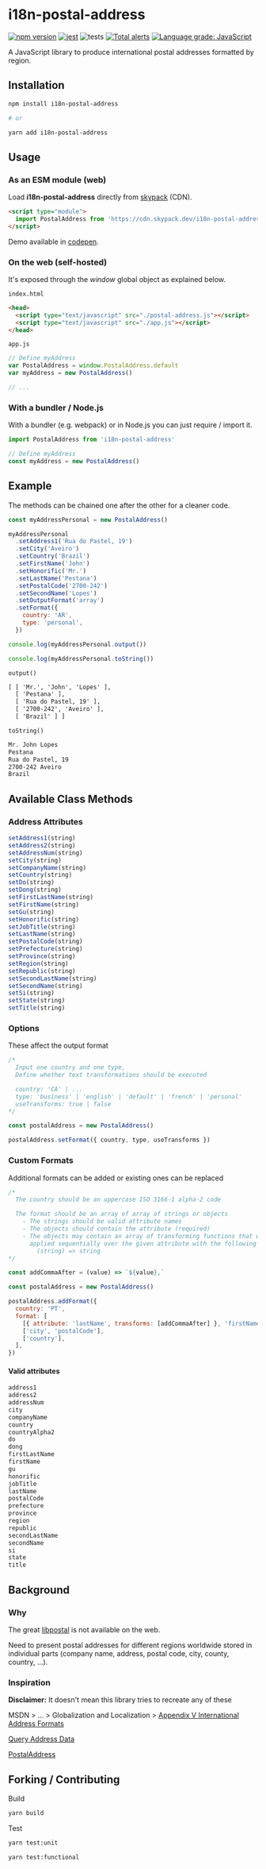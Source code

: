 # i18n-postal-address

[![npm version](https://badge.fury.io/js/i18n-postal-address.svg)](https://badge.fury.io/js/i18n-postal-address)
[![jest](https://jestjs.io/img/jest-badge.svg)](https://github.com/facebook/jest)
![tests](https://github.com/joaocarmo/i18n-postal-address/workflows/Tests/badge.svg)
[![Total alerts](https://img.shields.io/lgtm/alerts/g/joaocarmo/i18n-postal-address.svg?logo=lgtm&logoWidth=18)](https://lgtm.com/projects/g/joaocarmo/i18n-postal-address/alerts/)
[![Language grade: JavaScript](https://img.shields.io/lgtm/grade/javascript/g/joaocarmo/i18n-postal-address.svg?logo=lgtm&logoWidth=18)](https://lgtm.com/projects/g/joaocarmo/i18n-postal-address/context:javascript)

A JavaScript library to produce international postal addresses formatted by
region.

## Installation

```sh
npm install i18n-postal-address

# or

yarn add i18n-postal-address
```

## Usage

### As an ESM module (web)

Load **i18n-postal-address** directly from [skypack][skypack] (CDN).

```html
<script type="module">
  import PostalAddress from 'https://cdn.skypack.dev/i18n-postal-address'
</script>
```

Demo available in [codepen][codepen].

### On the web (self-hosted)

It's exposed through the _window_ global object as explained below.

`index.html`

```html
<head>
  <script type="text/javascript" src="./postal-address.js"></script>
  <script type="text/javascript" src="./app.js"></script>
</head>
```

`app.js`

```js
// Define myAddress
var PostalAddress = window.PostalAddress.default
var myAddress = new PostalAddress()

// ...
```

### With a bundler / Node.js

With a bundler (e.g. webpack) or in Node.js you can just require / import it.

```js
import PostalAddress from 'i18n-postal-address'

// Define myAddress
const myAddress = new PostalAddress()
```

## Example

The methods can be chained one after the other for a cleaner code.

```js
const myAddressPersonal = new PostalAddress()

myAddressPersonal
  .setAddress1('Rua do Pastel, 19')
  .setCity('Aveiro')
  .setCountry('Brazil')
  .setFirstName('John')
  .setHonorific('Mr.')
  .setLastName('Pestana')
  .setPostalCode('2700-242')
  .setSecondName('Lopes')
  .setOutputFormat('array')
  .setFormat({
    country: 'AR',
    type: 'personal',
  })

console.log(myAddressPersonal.output())

console.log(myAddressPersonal.toString())
```

`output()`

```txt
[ [ 'Mr.', 'John', 'Lopes' ],
  [ 'Pestana' ],
  [ 'Rua do Pastel, 19' ],
  [ '2700-242', 'Aveiro' ],
  [ 'Brazil' ] ]
```

`toString()`

```txt
Mr. John Lopes
Pestana
Rua do Pastel, 19
2700-242 Aveiro
Brazil
```

## Available Class Methods

### Address Attributes

```js
setAddress1(string)
setAddress2(string)
setAddressNum(string)
setCity(string)
setCompanyName(string)
setCountry(string)
setDo(string)
setDong(string)
setFirstLastName(string)
setFirstName(string)
setGu(string)
setHonorific(string)
setJobTitle(string)
setLastName(string)
setPostalCode(string)
setPrefecture(string)
setProvince(string)
setRegion(string)
setRepublic(string)
setSecondLastName(string)
setSecondName(string)
setSi(string)
setState(string)
setTitle(string)
```

### Options

These affect the output format

```js
/*
  Input one country and one type,
  Define whether text transformations should be executed

  country: 'CA' | ...
  type: 'business' | 'english' | 'default' | 'french' | 'personal'
  useTransforms: true | false
*/

const postalAddress = new PostalAddress()

postalAddress.setFormat({ country, type, useTransforms })
```

### Custom Formats

Additional formats can be added or existing ones can be replaced

```js
/*
  The country should be an uppercase ISO 3166-1 alpha-2 code

  The format should be an array of array of strings or objects
    - The strings should be valid attribute names
    - The objects should contain the attribute (required)
    - The objects may contain an array of transforming functions that will be
      applied sequentially over the given attribute with the following signature
        (string) => string
*/

const addCommaAfter = (value) => `${value},`

const postalAddress = new PostalAddress()

postalAddress.addFormat({
  country: 'PT',
  format: [
    [{ attribute: 'lastName', transforms: [addCommaAfter] }, 'firstName'],
    ['city', 'postalCode'],
    ['country'],
  ],
})
```

#### Valid attributes

```txt
address1
address2
addressNum
city
companyName
country
countryAlpha2
do
dong
firstLastName
firstName
gu
honorific
jobTitle
lastName
postalCode
prefecture
province
region
republic
secondLastName
secondName
si
state
title
```

## Background

### Why

The great [libpostal][libpostal] is not available
on the web.

Need to present postal addresses for different regions worldwide stored in
individual parts (company name, address, postal code, city, county, country,
...).

### Inspiration

**Disclaimer:** It doesn't mean this library tries to recreate any of these

MSDN > ... > Globalization and Localization >
[Appendix V International Address Formats][msappendix]

[Query Address Data][qad]

[PostalAddress][pa]

## Forking / Contributing

Build

```sh
yarn build
```

Test

```sh
yarn test:unit

yarn test:functional
```

<!-- References -->

[codepen]: https://codepen.io/joaocarmo/pen/bGeOVQw
[libpostal]: https://github.com/openvenues/libpostal
[msappendix]: https://msdn.microsoft.com/en-us/library/cc195167.aspx
[pa]: https://schema.org/PostalAddress
[qad]: http://i18napis.appspot.com/address
[skypack]: https://skypack.dev
